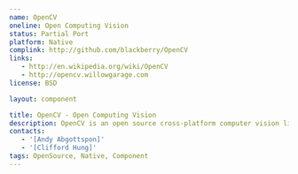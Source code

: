 ```yaml
---
name: OpenCV
oneline: Open Computing Vision
status: Partial Port
platform: Native
complink: http://github.com/blackberry/OpenCV
links:
   - http://en.wikipedia.org/wiki/OpenCV
   - http://opencv.willowgarage.com
license: BSD

layout: component

title: OpenCV - Open Computing Vision
description: OpenCV is an open source cross-platform computer vision library.
contacts:
   - '[Andy Abgottspon]'
   - '[Clifford Hung]'
tags: OpenSource, Native, Component
---
```


